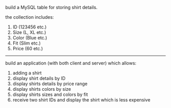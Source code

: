 <p>build a MySQL table for storing shirt details.</p>
<p>the collection includes:
<ol>
<li>ID (123456 etc.)</li>
<li>Size (L, XL etc.)</li>
<li>Color (Blue etc.)</li>
<li>Fit (Slim etc.)</li>
<li>Price (60 etc.)</li>
</ol>
</p>
<hr />
<p>build an application (with both client and server) which allows:
<ol>
<li>adding a shirt</li>
<li>display shirt details by ID</li>
<li>display shirts details by price range</li>
<li>display shirts colors by size</li>
<li>display shirts sizes and colors by fit</li>
<li>receive two shirt IDs and display the shirt which is less expensive</li>
</ol>
</p>